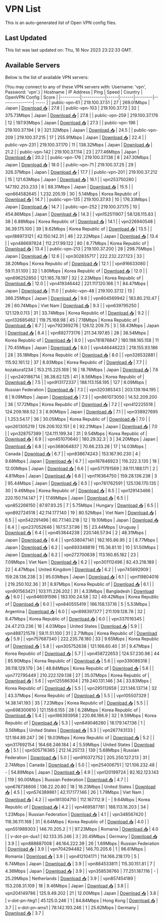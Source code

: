 # VPN List

This is an auto-generated list of Open VPN config files.

## Last Updated

This list was last updated on: Thu, 16 Nov 2023 23:22:33 GMT.

## Available Servers

Below is the list of available VPN servers:

(You may connect to any of these VPN servers with: Username: 'vpn', Password: 'vpn'.)
| Hostname | IP Address | Ping | Speed | Country | OpenVPN Config | Score |
|----------|------------|------|-------|---------|----------------| ----- |
| public-vpn-61 | 219.100.37.51 | 27 | 269.01Mbps | Japan | [Download 📥](./configs/server_0_JP.ovpn) | 27.8 |
| public-vpn-103 | 219.100.37.72 | 32 | 375.73Mbps | Japan | [Download 📥](./configs/server_1_JP.ovpn) | 27.8 |
| public-vpn-259 | 219.100.37.176 | 12 | 197.93Mbps | Japan | [Download 📥](./configs/server_2_JP.ovpn) | 27.3 |
| public-vpn-196 | 219.100.37.194 | 9 | 321.32Mbps | Japan | [Download 📥](./configs/server_3_JP.ovpn) | 24.5 |
| public-vpn-209 | 219.100.37.215 | 17 | 255.91Mbps | Japan | [Download 📥](./configs/server_4_JP.ovpn) | 22.4 |
| public-vpn-231 | 219.100.37.170 | 11 | 138.32Mbps | Japan | [Download 📥](./configs/server_5_JP.ovpn) | 21.2 |
| public-vpn-142 | 219.100.37.114 | 23 | 277.46Mbps | Japan | [Download 📥](./configs/server_6_JP.ovpn) | 20.2 |
| public-vpn-176 | 219.100.37.136 | 8 | 247.30Mbps | Japan | [Download 📥](./configs/server_7_JP.ovpn) | 18.0 |
| public-vpn-71 | 219.100.37.25 | 29 | 328.37Mbps | Japan | [Download 📥](./configs/server_8_JP.ovpn) | 17.7 |
| public-vpn-201 | 219.100.37.212 | 15 | 121.63Mbps | Japan | [Download 📥](./configs/server_9_JP.ovpn) | 16.1 |
| vpn253750280 | 147.192.253.233 | 6 | 88.31Mbps | Japan | [Download 📥](./configs/server_10_JP.ovpn) | 15.5 |
| vpn664582645 | 1.232.205.19 | 30 | 5.14Mbps | Korea Republic of | [Download 📥](./configs/server_11_KR.ovpn) | 14.7 |
| public-vpn-135 | 219.100.37.93 | 10 | 176.33Mbps | Japan | [Download 📥](./configs/server_12_JP.ovpn) | 14.7 |
| public-vpn-252 | 219.100.37.175 | 10 | 454.86Mbps | Japan | [Download 📥](./configs/server_13_JP.ovpn) | 14.3 |
| vpn152511907 | 58.126.115.83 | 38 | 6.88Mbps | Korea Republic of | [Download 📥](./configs/server_14_KR.ovpn) | 14.1 |
| vpn226940548 | 36.39.175.100 | 39 | 8.62Mbps | Korea Republic of | [Download 📥](./configs/server_15_KR.ovpn) | 13.5 |
| vpn188973121 | 42.150.142.31 | 46 | 22.22Mbps | Japan | [Download 📥](./configs/server_16_JP.ovpn) | 13.4 |
| vpn486697824 | 112.217.99.122 | 80 | 8.77Mbps | Korea Republic of | [Download 📥](./configs/server_17_KR.ovpn) | 13.4 |
| public-vpn-213 | 219.100.37.200 | 28 | 298.75Mbps | Japan | [Download 📥](./configs/server_18_JP.ovpn) | 12.6 |
| vpn302835717 | 222.232.227.123 | 33 | 38.20Mbps | Korea Republic of | [Download 📥](./configs/server_19_KR.ovpn) | 12.1 |
| vpn916633080 | 59.11.51.100 | 32 | 1.80Mbps | Korea Republic of | [Download 📥](./configs/server_20_KR.ovpn) | 12.0 |
| vpn696252850 | 121.165.78.197 | 32 | 2.23Mbps | Korea Republic of | [Download 📥](./configs/server_21_KR.ovpn) | 12.0 |
| vpn419346442 | 221.117.120.166 | 1 | 84.47Mbps | Japan | [Download 📥](./configs/server_22_JP.ovpn) | 11.0 |
| public-vpn-48 | 219.100.37.12 | 13 | 366.25Mbps | Japan | [Download 📥](./configs/server_23_JP.ovpn) | 9.6 |
| vpn804569942 | 183.80.210.47 | 26 | 60.74Mbps | Viet Nam | [Download 📥](./configs/server_24_VN.ovpn) | 9.3 |
| vpn639795250 | 121.129.0.113 | 31 | 33.74Mbps | Korea Republic of | [Download 📥](./configs/server_25_KR.ovpn) | 9.2 |
| vpn132685462 | 119.75.168.98 | 45 | 7.18Mbps | Korea Republic of | [Download 📥](./configs/server_26_KR.ovpn) | 8.7 |
| vpn792369276 | 126.12.209.75 | 3 | 58.43Mbps | Japan | [Download 📥](./configs/server_27_JP.ovpn) | 8.4 |
| vpn892773176 | 211.34.197.85 | 28 | 38.54Mbps | Korea Republic of | [Download 📥](./configs/server_28_KR.ovpn) | 8.0 |
| vpn781876847 | 180.198.165.158 | 11 | 70.45Mbps | Japan | [Download 📥](./configs/server_29_JP.ovpn) | 8.0 |
| vpn446446223 | 218.155.93.186 | 28 | 35.18Mbps | Korea Republic of | [Download 📥](./configs/server_30_KR.ovpn) | 8.0 |
| vpn326532881 | 115.92.161.12 | 37 | 8.93Mbps | Korea Republic of | [Download 📥](./configs/server_31_KR.ovpn) | 7.7 |
| kozakura1234 | 153.215.225.169 | 16 | 18.76Mbps | Japan | [Download 📥](./configs/server_32_JP.ovpn) | 7.6 |
| vpn240186714 | 36.38.62.125 | 41 | 8.56Mbps | Korea Republic of | [Download 📥](./configs/server_33_KR.ovpn) | 7.5 |
| vpn913172337 | 188.113.158.195 | 127 | 6.09Mbps | Russian Federation | [Download 📥](./configs/server_34_RU.ovpn) | 7.3 |
| vpn320385343 | 203.139.194.195 | 6 | 9.09Mbps | Japan | [Download 📥](./configs/server_35_JP.ovpn) | 7.3 |
| vpn861073050 | 14.52.209.200 | 36 | 17.72Mbps | Korea Republic of | [Download 📥](./configs/server_36_KR.ovpn) | 7.2 |
| vpn412225518 | 124.209.168.52 | 3 | 8.90Mbps | Japan | [Download 📥](./configs/server_37_JP.ovpn) | 7.1 |
| vpn338927695 | 1.253.54.17 | 36 | 30.05Mbps | Korea Republic of | [Download 📥](./configs/server_38_KR.ovpn) | 7.0 |
| vpn261305219 | 126.206.102.151 | 6 | 92.21Mbps | Japan | [Download 📥](./configs/server_39_JP.ovpn) | 7.0 |
| vpn328757389 | 124.111.199.34 | 31 | 9.54Mbps | Korea Republic of | [Download 📥](./configs/server_40_KR.ovpn) | 6.9 |
| vpn451070640 | 180.29.32.3 | 3 | 34.20Mbps | Japan | [Download 📥](./configs/server_41_JP.ovpn) | 6.8 |
| vpn368064837 | 70.66.233.28 | 17 | 14.03Mbps | Canada | [Download 📥](./configs/server_42_CA.ovpn) | 6.7 |
| vpn838674243 | 153.167.90.230 | 4 | 9.68Mbps | Japan | [Download 📥](./configs/server_43_JP.ovpn) | 6.7 |
| vpn187846923 | 116.222.3.135 | 18 | 12.00Mbps | Japan | [Download 📥](./configs/server_44_JP.ovpn) | 6.6 |
| vpn571791569 | 39.111.188.171 | 2 | 4.81Mbps | Japan | [Download 📥](./configs/server_45_JP.ovpn) | 6.6 |
| vpn116364750 | 159.28.136.238 | 3 | 95.44Mbps | Japan | [Download 📥](./configs/server_46_JP.ovpn) | 6.5 |
| vpn781762591 | 125.136.170.135 | 30 | 9.46Mbps | Korea Republic of | [Download 📥](./configs/server_47_KR.ovpn) | 6.5 |
| vpn129143466 | 220.150.114.147 | 7 | 17.69Mbps | Japan | [Download 📥](./configs/server_48_JP.ovpn) | 6.5 |
| vpn852266150 | 87.97.93.25 | 7 | 5.75Mbps | Hungary | [Download 📥](./configs/server_49_HU.ovpn) | 6.5 |
| vpn892724518 | 42.114.177.140 | 19 | 80.52Mbps | Viet Nam | [Download 📥](./configs/server_50_VN.ovpn) | 6.5 |
| vpn542291496 | 60.77.140.218 | 12 | 19.10Mbps | Japan | [Download 📥](./configs/server_51_JP.ovpn) | 6.4 |
| vpn237052646 | 167.57.37.96 | 15 | 23.44Mbps | Uruguay | [Download 📥](./configs/server_52_UY.ovpn) | 6.4 |
| vpn453844238 | 220.146.57.94 | 2 | 48.31Mbps | Japan | [Download 📥](./configs/server_53_JP.ovpn) | 6.4 |
| vpn538047141 | 182.165.86.95 | 2 | 8.77Mbps | Japan | [Download 📥](./configs/server_54_JP.ovpn) | 6.2 |
| vpn693348819 | 115.36.81.10 | 10 | 51.50Mbps | Japan | [Download 📥](./configs/server_55_JP.ovpn) | 6.2 |
| vpn272700638 | 113.160.85.182 | 23 | 7.09Mbps | Viet Nam | [Download 📥](./configs/server_56_VN.ovpn) | 6.2 |
| vpn301112496 | 82.43.218.189 | 22 | 4.47Mbps | United Kingdom | [Download 📥](./configs/server_57_GB.ovpn) | 6.2 |
| vpn745692909 | 159.28.136.238 | 3 | 95.03Mbps | Japan | [Download 📥](./configs/server_58_JP.ovpn) | 6.1 |
| vpn119804016 | 219.250.102.36 | 31 | 8.97Mbps | Korea Republic of | [Download 📥](./configs/server_59_KR.ovpn) | 6.1 |
| vpn901563421 | 103.111.226.202 | 31 | 4.33Mbps | Bangladesh | [Download 📥](./configs/server_60_BD.ovpn) | 6.0 |
| vpn946091596 | 183.100.24.58 | 32 | 49.42Mbps | Korea Republic of | [Download 📥](./configs/server_61_KR.ovpn) | 6.0 |
| vpn840555419 | 186.158.137.16 | 5 | 5.53Mbps | Argentina | [Download 📥](./configs/server_62_AR.ovpn) | 6.0 |
| vpn898397377 | 211.109.128.78 | 32 | 8.47Mbps | Korea Republic of | [Download 📥](./configs/server_63_KR.ovpn) | 6.0 |
| vpn337016345 | 24.47.213.236 | 16 | 4.03Mbps | United States | [Download 📥](./configs/server_64_US.ovpn) | 5.9 |
| vpn488721578 | 59.11.51.100 | 31 | 2.71Mbps | Korea Republic of | [Download 📥](./configs/server_65_KR.ovpn) | 5.9 |
| vpn757687340 | 222.235.78.180 | 33 | 9.65Mbps | Korea Republic of | [Download 📥](./configs/server_66_KR.ovpn) | 5.8 |
| vpn305752638 | 121.166.60.40 | 31 | 9.47Mbps | Korea Republic of | [Download 📥](./configs/server_67_KR.ovpn) | 5.7 |
| vpn458722653 | 124.57.230.98 | 44 | 85.90Mbps | Korea Republic of | [Download 📥](./configs/server_68_KR.ovpn) | 5.6 |
| vpn339086318 | 39.118.129.179 | 34 | 48.84Mbps | Korea Republic of | [Download 📥](./configs/server_69_KR.ovpn) | 5.6 |
| vpn772795449 | 210.222.129.138 | 27 | 35.07Mbps | Korea Republic of | [Download 📥](./configs/server_70_KR.ovpn) | 5.6 |
| vpn125586304 | 219.240.131.146 | 34 | 33.83Mbps | Korea Republic of | [Download 📥](./configs/server_71_KR.ovpn) | 5.5 |
| vpn295112659 | 221.146.137.14 | 32 | 43.37Mbps | Korea Republic of | [Download 📥](./configs/server_72_KR.ovpn) | 5.5 |
| vpn105507329 | 14.38.141.193 | 35 | 7.23Mbps | Korea Republic of | [Download 📥](./configs/server_73_KR.ovpn) | 5.5 |
| vpn698300610 | 121.159.6.155 | 28 | 6.28Mbps | Korea Republic of | [Download 📥](./configs/server_74_KR.ovpn) | 5.4 |
| vpn166393958 | 220.86.186.9 | 32 | 9.59Mbps | Korea Republic of | [Download 📥](./configs/server_75_KR.ovpn) | 5.3 |
| vpn849046280 | 18.179.147.136 | 1 | 3.56Mbps | United States | [Download 📥](./configs/server_76_US.ovpn) | 5.3 |
| vpn267743133 | 121.164.89.247 | 36 | 18.03Mbps | Korea Republic of | [Download 📥](./configs/server_77_KR.ovpn) | 5.2 |
| vpn317692154 | 164.68.246.184 | 4 | 5.59Mbps | United States | [Download 📥](./configs/server_78_US.ovpn) | 5.1 |
| vpn505716365 | 212.14.207.13 | 139 | 5.68Mbps | Russian Federation | [Download 📥](./configs/server_79_RU.ovpn) | 5.0 |
| vpn910372752 | 205.250.127.213 | 31 | 2.74Mbps | Canada | [Download 📥](./configs/server_80_CA.ovpn) | 5.0 |
| vpn254006751 | 121.106.232.48 | - | 54.89Mbps | Japan | [Download 📥](./configs/server_81_JP.ovpn) | 4.9 |
| vpn120199724 | 82.162.123.143 | 119 | 90.00Mbps | Russian Federation | [Download 📥](./configs/server_82_RU.ovpn) | 4.7 |
| vpn678738806 | 136.22.20.80 | 18 | 18.23Mbps | United States | [Download 📥](./configs/server_83_US.ovpn) | 4.5 |
| vpn574389861 | 42.117.177.146 | 26 | 1.79Mbps | Viet Nam | [Download 📥](./configs/server_84_VN.ovpn) | 4.2 |
| vpn181304710 | 112.167.112.9 | - | 9.64Mbps | Korea Republic of | [Download 📥](./configs/server_85_KR.ovpn) | 4.2 |
| vpn469587781 | 188.113.16.203 | 34 | 1.23Mbps | Russian Federation | [Download 📥](./configs/server_86_RU.ovpn) | 4.1 |
| vpn348567420 | 118.36.111.168 | 31 | 6.64Mbps | Korea Republic of | [Download 📥](./configs/server_87_KR.ovpn) | 4.0 |
| vpn551989303 | 146.70.205.2 | 1 | 97.23Mbps | Romania | [Download 📥](./configs/server_88_RO.ovpn) | 4.0 |
| v-dot-pn-dus1 | 62.133.35.246 | 3 | 20.49Mbps | Germany | [Download 📥](./configs/server_89_DE.ovpn) | 3.9 |
| vpn888887008 | 46.164.222.39 | 26 | 1.69Mbps | Russian Federation | [Download 📥](./configs/server_90_RU.ovpn) | 3.9 |
| vpn704294482 | 146.70.205.6 | 1 | 96.61Mbps | Romania | [Download 📥](./configs/server_91_RO.ovpn) | 3.9 |
| vpn412104171 | 114.166.218.170 | 5 | 6.74Mbps | Japan | [Download 📥](./configs/server_92_JP.ovpn) | 3.9 |
| vpn884533811 | 115.30.151.81 | 7 | 4.36Mbps | Japan | [Download 📥](./configs/server_93_JP.ovpn) | 3.9 |
| vpn358538760 | 77.251.187.116 | - | 25.29Mbps | Netherlands | [Download 📥](./configs/server_94_NL.ovpn) | 3.9 |
| vpn857454189 | 153.208.31.109 | 18 | 9.46Mbps | Japan | [Download 📥](./configs/server_95_JP.ovpn) | 3.8 |
| vpn204149786 | 125.9.49.202 | 21 | 12.00Mbps | Japan | [Download 📥](./configs/server_96_JP.ovpn) | 3.8 |
| v-dot-pn-hkg1 | 45.125.0.246 | 1 | 84.84Mbps | Hong Kong | [Download 📥](./configs/server_97_HK.ovpn) | 3.7 |
| v-dot-pn-ams1 | 78.142.193.246 | 1 | 25.62Mbps | Germany | [Download 📥](./configs/server_98_DE.ovpn) | 3.7 |
